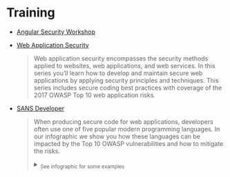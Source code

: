 # Training

  - [Angular Security Workshop](https://www.angulararchitects.io/en/dates/5102/)
  - [Web Application Security](https://app.pluralsight.com/paths/skill/web-application-security)
  
       >Web application security encompasses the security methods applied to websites, web applications, and web services. In this series you’ll learn how to develop and maintain secure web applications by applying security principles and techniques. This series includes secure coding best practices with coverage of the 2017 OWASP Top 10 web application risks.
  - [SANS Developer](https://www.sans.org/security-awareness-training/products/specialized-training/developer/)
  
    >When producing secure code for web applications, developers often use one of five popular modern programming languages. In our infographic we show you how these languages can be impacted by the Top 10 OWASP vulnerabilities and how to mitigate the risks. 
    ><details><summary><sub>See infographic for some examples</sub></summary>
    >  <image src="/training-sans-infographic.jpg"></image>
    ></details>

